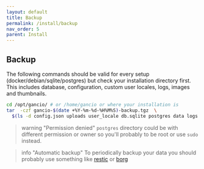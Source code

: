 ```yaml
---
layout: default
title: Backup
permalink: /install/backup
nav_order: 5
parent: Install
---
```


## Backup

The following commands should be valid for every setup (docker/debian/sqlite/postgres) but check your installation directory first.
This includes database, configuration, custom user locales, logs, images and thumbnails.

```bash
cd /opt/gancio/ # or /home/gancio or where your installation is
tar  -czf gancio-$(date +%Y-%m-%d-%H%M%S)-backup.tgz  \
  $(ls -d config.json uploads user_locale db.sqlite postgres data logs 2> /dev/null)
```
> warning "Permission denied"
> `postgres` directory could be with different permission or owner so you'll probably to be root or use `sudo` instead.

> info "Automatic backup"
> To periodically backup your data you should probably use something like [restic](https://restic.net) or [borg](https://www.borgbackup.org/)